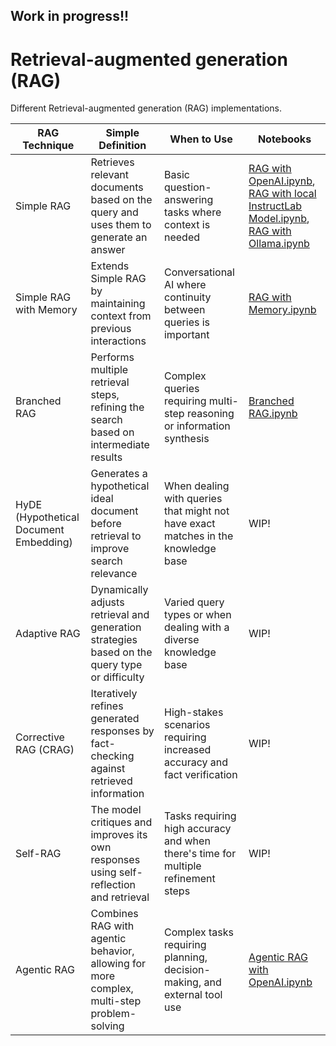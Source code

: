 ## Work in progress!!

# Retrieval-augmented generation (RAG)
Different Retrieval-augmented generation (RAG) implementations.

| RAG Technique                      | Simple Definition                                                                 | When to Use                                                                           | Notebooks
|------------------------------------|------------------------------------------------------------------------------------|---------------------------------------------------------------------------------------|-------------------------------------------------------|
| Simple RAG                         | Retrieves relevant documents based on the query and uses them to generate an answer| Basic question-answering tasks where context is needed                                | [RAG with OpenAI.ipynb](/RAG%20with%20OpenAI.ipynb), [RAG with local InstructLab Model.ipynb](/RAG%20with%20local%20InstructLab.ipynb), [RAG with Ollama.ipynb](/RAG%20with%20Ollama.ipynb) |
| Simple RAG with Memory             | Extends Simple RAG by maintaining context from previous interactions               | Conversational AI where continuity between queries is important                       | [RAG with Memory.ipynb](/RAG%20with%20Memory.ipynb)|
| Branched RAG                       | Performs multiple retrieval steps, refining the search based on intermediate results| Complex queries requiring multi-step reasoning or information synthesis               |[Branched RAG.ipynb](/Branched%20RAG.ipynb) | 
| HyDE (Hypothetical Document Embedding) | Generates a hypothetical ideal document before retrieval to improve search relevance| When dealing with queries that might not have exact matches in the knowledge base      | WIP! |
| Adaptive RAG                       | Dynamically adjusts retrieval and generation strategies based on the query type or difficulty| Varied query types or when dealing with a diverse knowledge base                       | WIP! |
| Corrective RAG (CRAG)              | Iteratively refines generated responses by fact-checking against retrieved information| High-stakes scenarios requiring increased accuracy and fact verification               | WIP! |
| Self-RAG                           | The model critiques and improves its own responses using self-reflection and retrieval| Tasks requiring high accuracy and when there's time for multiple refinement steps     | WIP! |
| Agentic RAG                        | Combines RAG with agentic behavior, allowing for more complex, multi-step problem-solving| Complex tasks requiring planning, decision-making, and external tool use              |[Agentic RAG with OpenAI.ipynb](/Agentic%20RAG%20with%20OpenAI.ipynb)|
 
